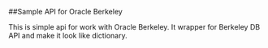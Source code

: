 ##Sample API for Oracle Berkeley

This is simple api for work with Oracle Berkeley. 
It wrapper for Berkeley DB API and make it look like dictionary.